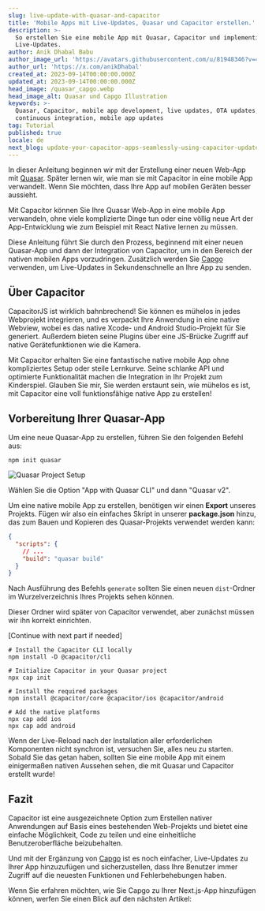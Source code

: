 ```yaml
---
slug: live-update-with-quasar-and-capacitor
title: 'Mobile Apps mit Live-Updates, Quasar und Capacitor erstellen.'
description: >-
  So erstellen Sie eine mobile App mit Quasar, Capacitor und implementieren
  Live-Updates.
author: Anik Dhabal Babu
author_image_url: 'https://avatars.githubusercontent.com/u/81948346?v=4'
author_url: 'https://x.com/anikDhabal'
created_at: 2023-09-14T00:00:00.000Z
updated_at: 2023-09-14T00:00:00.000Z
head_image: /quasar_capgo.webp
head_image_alt: Quasar und Capgo Illustration
keywords: >-
  Quasar, Capacitor, mobile app development, live updates, OTA updates,
  continuous integration, mobile app updates
tag: Tutorial
published: true
locale: de
next_blog: update-your-capacitor-apps-seamlessly-using-capacitor-updater
---
```

In dieser Anleitung beginnen wir mit der Erstellung einer neuen Web-App mit [Quasar](https://quasar.dev/). Später lernen wir, wie man sie mit Capacitor in eine mobile App verwandelt. Wenn Sie möchten, dass Ihre App auf mobilen Geräten besser aussieht.

Mit Capacitor können Sie Ihre Quasar Web-App in eine mobile App verwandeln, ohne viele komplizierte Dinge tun oder eine völlig neue Art der App-Entwicklung wie zum Beispiel mit React Native lernen zu müssen.

Diese Anleitung führt Sie durch den Prozess, beginnend mit einer neuen Quasar-App und dann der Integration von Capacitor, um in den Bereich der nativen mobilen Apps vorzudringen. Zusätzlich werden Sie [Capgo](https://capgo.app/) verwenden, um Live-Updates in Sekundenschnelle an Ihre App zu senden.

## Über Capacitor

CapacitorJS ist wirklich bahnbrechend! Sie können es mühelos in jedes Webprojekt integrieren, und es verpackt Ihre Anwendung in eine native Webview, wobei es das native Xcode- und Android Studio-Projekt für Sie generiert. Außerdem bieten seine Plugins über eine JS-Brücke Zugriff auf native Gerätefunktionen wie die Kamera.

Mit Capacitor erhalten Sie eine fantastische native mobile App ohne kompliziertes Setup oder steile Lernkurve. Seine schlanke API und optimierte Funktionalität machen die Integration in Ihr Projekt zum Kinderspiel. Glauben Sie mir, Sie werden erstaunt sein, wie mühelos es ist, mit Capacitor eine voll funktionsfähige native App zu erstellen!

## Vorbereitung Ihrer Quasar-App

Um eine neue Quasar-App zu erstellen, führen Sie den folgenden Befehl aus:

```shell
npm init quasar
```

![Quasar Project Setup](/quasar-setup.webp)

Wählen Sie die Option "App with Quasar CLI" und dann "Quasar v2".

Um eine native mobile App zu erstellen, benötigen wir einen **Export** unseres Projekts. Fügen wir also ein einfaches Skript in unserer **package.json** hinzu, das zum Bauen und Kopieren des Quasar-Projekts verwendet werden kann:

```json
{
  "scripts": {
    // ...
    "build": "quasar build"
  }
}
```

Nach Ausführung des Befehls `generate` sollten Sie einen neuen `dist`-Ordner im Wurzelverzeichnis Ihres Projekts sehen können.

Dieser Ordner wird später von Capacitor verwendet, aber zunächst müssen wir ihn korrekt einrichten.

[Continue with next part if needed]

```shell
# Install the Capacitor CLI locally
npm install -D @capacitor/cli

# Initialize Capacitor in your Quasar project
npx cap init

# Install the required packages
npm install @capacitor/core @capacitor/ios @capacitor/android

# Add the native platforms
npx cap add ios
npx cap add android
```

Wenn der Live-Reload nach der Installation aller erforderlichen Komponenten nicht synchron ist, versuchen Sie, alles neu zu starten. Sobald Sie das getan haben, sollten Sie eine mobile App mit einem einigermaßen nativen Aussehen sehen, die mit Quasar und Capacitor erstellt wurde!


## Fazit

Capacitor ist eine ausgezeichnete Option zum Erstellen nativer Anwendungen auf Basis eines bestehenden Web-Projekts und bietet eine einfache Möglichkeit, Code zu teilen und eine einheitliche Benutzeroberfläche beizubehalten.

Und mit der Ergänzung von [Capgo](https://capgo.app/) ist es noch einfacher, Live-Updates zu Ihrer App hinzuzufügen und sicherzustellen, dass Ihre Benutzer immer Zugriff auf die neuesten Funktionen und Fehlerbehebungen haben.

Wenn Sie erfahren möchten, wie Sie Capgo zu Ihrer Next.js-App hinzufügen können, werfen Sie einen Blick auf den nächsten Artikel:
